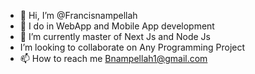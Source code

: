 - 👋 Hi, I’m @Francisnampellah
- 👀 I  do in WebApp and Mobile App development
- 🌱 I’m currently master of Next Js and Node Js
-   I’m looking to collaborate on Any Programming Project
- 📫 How to reach me Bnampellah1@gmail.com

<!---
Francisnampellah/Francisnampellah is a ✨ special ✨ repository because its `README.md` (this file) appears on your GitHub profile.
You can click the Preview link to take a look at your changes.
--->
